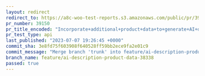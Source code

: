 ```yaml
---
layout: redirect
redirect_to: https://a8c-woo-test-reports.s3.amazonaws.com/public/pr/39150/api/index.html
pr_number: 39150
pr_title_encoded: "Incorporate+additional+product+data+to+generate+AI+description"
pr_test_type: api
last_published: "2023-07-07 19:26:45 +0000"
commit_sha: 3e8fd75f603908f640528ff59bb2ece9fa2e01c9
commit_message: "Merge branch 'trunk' into feature/ai-description-product-data-38338"
branch_name: feature/ai-description-product-data-38338
passed: true
---
```

